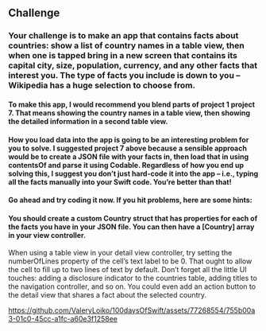 ## Challenge
### Your challenge is to make an app that contains facts about countries: show a list of country names in a table view, then when one is tapped bring in a new screen that contains its capital city, size, population, currency, and any other facts that interest you. The type of facts you include is down to you – Wikipedia has a huge selection to choose from.

#### To make this app, I would recommend you blend parts of project 1 project 7. That means showing the country names in a table view, then showing the detailed information in a second table view.

#### How you load data into the app is going to be an interesting problem for you to solve. I suggested project 7 above because a sensible approach would be to create a JSON file with your facts in, then load that in using contentsOf and parse it using Codable. Regardless of how you end up solving this, I suggest you don’t just hard-code it into the app – i.e., typing all the facts manually into your Swift code. You’re better than that!

#### Go ahead and try coding it now. If you hit problems, here are some hints:

#### You should create a custom Country struct that has properties for each of the facts you have in your JSON file. You can then have a [Country] array in your view controller.
When using a table view in your detail view controller, try setting the numberOfLines property of the cell’s text label to be 0. That ought to allow the cell to fill up to two lines of text by default.
Don’t forget all the little UI touches: adding a disclosure indicator to the countries table, adding titles to the navigation controller, and so on. You could even add an action button to the detail view that shares a fact about the selected country.


https://github.com/ValeryLoiko/100daysOfSwift/assets/77268554/755b00a3-01c0-45cc-a1fc-a60e3f1258ee

